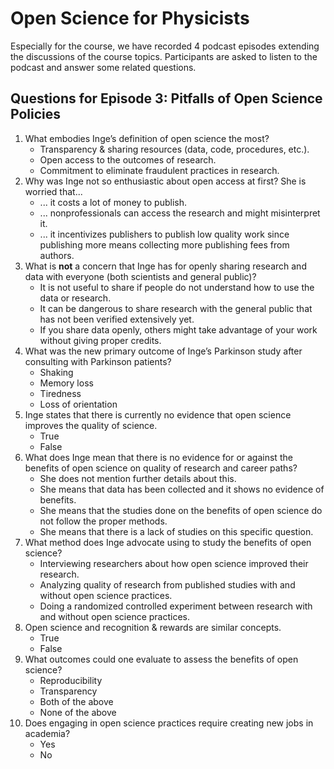 # Open Science for Physicists

Especially for the course, we have recorded 4 podcast episodes extending the discussions of the course topics. 
Participants are asked to listen to the podcast and answer some related questions. 


## Questions for Episode 3: Pitfalls of Open Science Policies

1. What embodies Inge’s definition of open science the most? 
	+ Transparency & sharing resources (data, code, procedures, etc.).
	+ Open access to the outcomes of research.
	+ Commitment to eliminate fraudulent practices in research.
2. Why was Inge not so enthusiastic about open access at first? She is worried that...
	+ ... it costs a lot of money to publish. 
	+ ... nonprofessionals can access the research and might misinterpret it.
	+ ... it incentivizes publishers to publish low quality work since publishing more means collecting more publishing fees from authors.
3. What is __not__ a concern that Inge has for openly sharing research and data with everyone (both scientists and general public)?
	+ It is not useful to share if people do not understand how to use the data or research.
	+ It can be dangerous to share research with the general public that has not been verified extensively yet.
	+ If you share data openly, others might take advantage of your work without giving proper credits.
4. What was the new primary outcome of Inge’s Parkinson study after consulting with Parkinson patients?
	+ Shaking
	+ Memory loss
	+ Tiredness
	+ Loss of orientation
5. Inge states that there is currently no evidence that open science improves the quality of science.
	+ True
	+ False
6. What does Inge mean that there is no evidence for or against the benefits of open science on quality of research and career paths?
	+ She does not mention further details about this.
	+ She means that data has been collected and it shows no evidence of benefits.
	+ She means that the studies done on the benefits of open science do not follow the proper methods.
	+ She means that there is a lack of studies on this specific question.
7. What method does Inge advocate using to study the benefits of open science?
	+ Interviewing researchers about how open science improved their research.
	+ Analyzing quality of research from published studies with and without open science practices.
	+ Doing a randomized controlled experiment between research with and without open science practices.
8. Open science and recognition & rewards are similar concepts.
	+ True
	+ False
9. What outcomes could one evaluate to assess the benefits of open science?
	+ Reproducibility
	+ Transparency
	+ Both of the above
	+ None of the above
10. Does engaging in open science practices require creating new jobs in academia?
	+ Yes
	+ No
	

